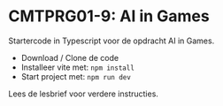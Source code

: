 # CMTPRG01-9: AI in Games

Startercode in Typescript voor de opdracht AI in Games.

* Download / Clone de code
* Installeer vite met: `npm install`
* Start project met: `npm run dev`

Lees de lesbrief voor verdere instructies.
